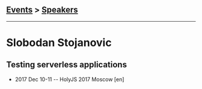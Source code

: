 ## [Events](../README.md) > [Speakers](../speakers.md)
---

# Slobodan Stojanovic

## Testing serverless applications
- 2017 Dec 10-11 -- HolyJS 2017 Moscow [en]   
